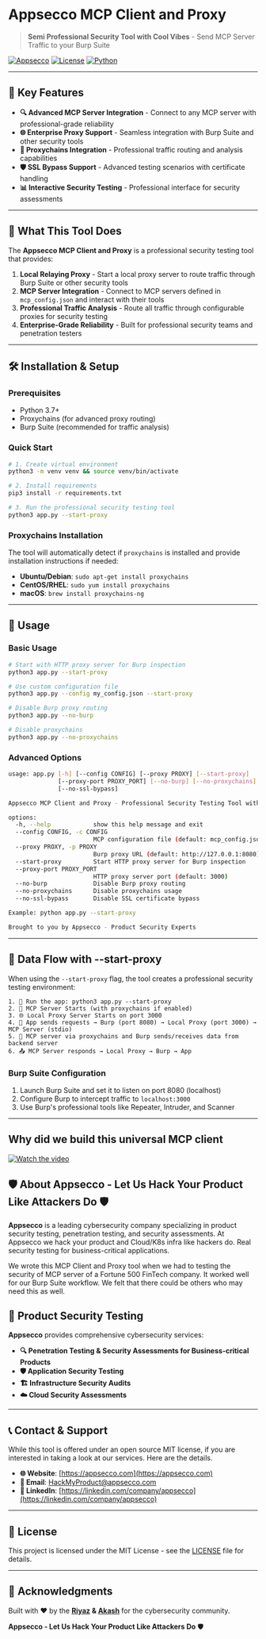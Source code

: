 # Appsecco MCP Client and Proxy

> **Semi Professional Security Tool with Cool Vibes** -  Send MCP Server Traffic to your Burp Suite

[![Appsecco](https://img.shields.io/badge/Powered%20by-Appsecco-blue?style=for-the-badge&logo=security)](https://appsecco.com)
[![License](https://img.shields.io/badge/License-MIT-green.svg?style=for-the-badge)](LICENSE)
[![Python](https://img.shields.io/badge/Python-3.7+-blue.svg?style=for-the-badge&logo=python)](https://www.python.org/)

---

## 🌟 Key Features

- **🔍 Advanced MCP Server Integration** - Connect to any MCP server with professional-grade reliability
- **🌐 Enterprise Proxy Support** - Seamless integration with Burp Suite and other security tools
- **🔗 Proxychains Integration** - Professional traffic routing and analysis capabilities
- **🛡️ SSL Bypass Support** - Advanced testing scenarios with certificate handling
- **📊 Interactive Security Testing** - Professional interface for security assessments

---

## 🚀 What This Tool Does

The **Appsecco MCP Client and Proxy** is a professional security testing tool that provides:

1. **Local Relaying Proxy** - Start a local proxy server to route traffic through Burp Suite or other security tools
2. **MCP Server Integration** - Connect to MCP servers defined in `mcp_config.json` and interact with their tools
3. **Professional Traffic Analysis** - Route all traffic through configurable proxies for security testing
4. **Enterprise-Grade Reliability** - Built for professional security teams and penetration testers

---

## 🛠️ Installation & Setup

### Prerequisites

- Python 3.7+
- Proxychains (for advanced proxy routing)
- Burp Suite (recommended for traffic analysis)

### Quick Start

```bash
# 1. Create virtual environment
python3 -m venv venv && source venv/bin/activate

# 2. Install requirements
pip3 install -r requirements.txt

# 3. Run the professional security testing tool
python3 app.py --start-proxy
```

### Proxychains Installation

The tool will automatically detect if `proxychains` is installed and provide installation instructions if needed:

- **Ubuntu/Debian**: `sudo apt-get install proxychains`
- **CentOS/RHEL**: `sudo yum install proxychains`
- **macOS**: `brew install proxychains-ng`

---

## 📖 Usage

### Basic Usage

```bash
# Start with HTTP proxy server for Burp inspection
python3 app.py --start-proxy

# Use custom configuration file
python3 app.py --config my_config.json --start-proxy

# Disable Burp proxy routing
python3 app.py --no-burp

# Disable proxychains
python3 app.py --no-proxychains
```

### Advanced Options

```bash
usage: app.py [-h] [--config CONFIG] [--proxy PROXY] [--start-proxy] 
              [--proxy-port PROXY_PORT] [--no-burp] [--no-proxychains]
              [--no-ssl-bypass]

Appsecco MCP Client and Proxy - Professional Security Testing Tool with proxychains support

options:
  -h, --help            show this help message and exit
  --config CONFIG, -c CONFIG
                        MCP configuration file (default: mcp_config.json)
  --proxy PROXY, -p PROXY
                        Burp proxy URL (default: http://127.0.0.1:8080)
  --start-proxy         Start HTTP proxy server for Burp inspection
  --proxy-port PROXY_PORT
                        HTTP proxy server port (default: 3000)
  --no-burp             Disable Burp proxy routing
  --no-proxychains      Disable proxychains usage
  --no-ssl-bypass       Disable SSL certificate bypass

Example: python app.py --start-proxy

Brought to you by Appsecco - Product Security Experts
```

---

## 🔄 Data Flow with --start-proxy

When using the `--start-proxy` flag, the tool creates a professional security testing environment:

```
1. 🚀 Run the app: python3 app.py --start-proxy
2. 🔧 MCP Server Starts (with proxychains if enabled)
3. 🌐 Local Proxy Server Starts on port 3000
4. 📡 App sends requests → Burp (port 8080) → Local Proxy (port 3000) → MCP Server (stdio)
5. 🔗 MCP server via proxychains and Burp sends/receives data from backend server
6. 📤 MCP Server responds → Local Proxy → Burp → App
```

### Burp Suite Configuration

1. Launch Burp Suite and set it to listen on port 8080 (localhost)
2. Configure Burp to intercept traffic to `localhost:3000`
3. Use Burp's professional tools like Repeater, Intruder, and Scanner

---

## Why did we build this universal MCP client

[![Watch the video](https://imgs.kloudle.com/apsc-public/why-did-we-build-universal-mcp-client.png)](https://youtu.be/A3DpnyEfC4M)


## 🛡️ About Appsecco - Let Us Hack Your Product Like Attackers Do 🛡️

**Appsecco** is a leading cybersecurity company specializing in product security testing, penetration testing, and security assessments. At Appsecco we hack your product and Cloud/K8s infra like hackers do. Real security testing for business-critical applications.

We wrote this MCP Client and Proxy tool when we had to testing the security of MCP server of a Fortune 500 FinTech company. It worked well for our Burp Suite workflow. We felt that there could be others who may need this as well.

## 🏢 Product Security Testing

**Appsecco** provides comprehensive cybersecurity services:

- **🔍 Penetration Testing & Security Assessments for Business-critical Products**
- **🛡️ Application Security Testing**
- **🏗️ Infrastructure Security Audits**
- **☁️ Cloud Security Assessments**

---

## 📞 Contact & Support

While this tool is offered under an open source MIT license, if you are interested in taking a look at our services. Here are the details.

- **🌐 Website**: [https://appsecco.com](https://appsecco.com)
- **📧 Email**: [HackMyProduct@appsecco.com](mailto:hackmyproduct@appsecco.com)
- **📱 LinkedIn**: [https://linkedin.com/company/appsecco](https://linkedin.com/company/appsecco)

---

## 📄 License

This project is licensed under the MIT License - see the [LICENSE](LICENSE) file for details.

---

## 🙏 Acknowledgments

Built with ❤️ by the **[Riyaz](https://github.com/riyazwalikar) & [Akash](https://github.com/makash)** for the cybersecurity community.

**Appsecco - Let Us Hack Your Product Like Attackers Do** 🛡️
